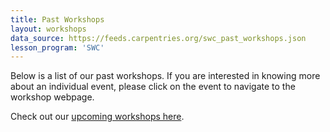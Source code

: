 ```yaml
---
title: Past Workshops
layout: workshops
data_source: https://feeds.carpentries.org/swc_past_workshops.json
lesson_program: 'SWC'
---
```


Below is a list of our past workshops. If you are interested in knowing more about an individual event, please click on the event to navigate to the workshop webpage.

Check out our [upcoming workshops here](/workshops/workshops-upcoming).


